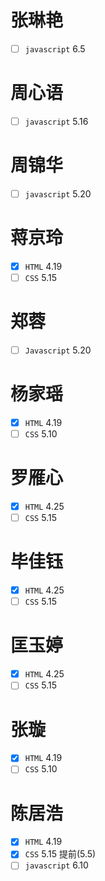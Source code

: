 # 张琳艳
- [ ] `javascript` 6.5
# 周心语
- [ ] `javascript` 5.16
# 周锦华
- [ ] `javascript` 5.20
# 蒋京玲
- [x] `HTML` 4.19
- [ ] `CSS` 5.15
# 郑蓉
- [ ] `Javascript` 5.20
# 杨家瑶
- [x] `HTML` 4.19
- [ ] `CSS` 5.10
# 罗雁心
- [x] `HTML` 4.25
- [ ] `CSS` 5.15
# 毕佳钰
- [x] `HTML` 4.25
- [ ] `CSS` 5.15
# 匡玉婷
- [x] `HTML` 4.25
- [ ] `CSS` 5.15
# 张璇
- [x] `HTML` 4.19
- [ ] `CSS` 5.10
# 陈居浩
- [x] `HTML` 4.19
- [x] `CSS` 5.15 提前(5.5)
- [ ] `javascript` 6.10
